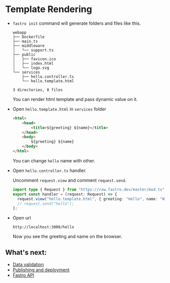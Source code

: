 # Template Rendering

- `fastro init` command will generate folders and files like this.
    ```
    webapp
    ├── Dockerfile
    ├── main.ts
    ├── middleware
    │   └── support.ts
    ├── public
    │   ├── favicon.ico
    │   ├── index.html
    │   └── logo.svg
    └── services
        ├── hello.controller.ts
        └── hello.template.html

    3 directories, 8 files
    ```

    You can render html template and pass dynamic value on it.

- Open `hello.template.html` in `services` folder
    ```html
    <html>
        <head>
            <title>${greeting} ${name}</title>
        </head>
        <body>
            ${greeting} ${name}
        </body>
    </html>
    ```

    You can change `hello` name with other.

- Open `hello.controller.ts` handler. 

    Uncomment `request.view` and comment `request.send`.

    ```ts
    import type { Request } from "https://raw.fastro.dev/master/mod.ts";
    export const handler = (request: Request) => {
      request.view("hello.template.html", { greeting: "Hello", name: "World" });
      // request.send("hello");
    };

    ```
- Open url

    ```
    http://localhost:3000/hello
    ```
    Now you see the greeting and name on the browser.


## What's next:
- [Data validation](validation.md)
- [Publishing and deployment](deployment.md)
- [Fastro API](api.md)